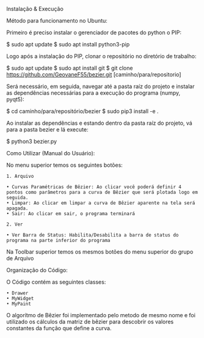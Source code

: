 Instalação & Execução

Método para funcionamento no Ubuntu:

Primeiro é preciso instalar o gerenciador de pacotes do python o PIP:

$ sudo apt update
$ sudo apt install python3-pip

Logo após a instalação do PIP, clonar o repositório no diretório de trabalho:

$ sudo apt update
$ sudo apt install git
$ git clone https://github.com/GeovaneF55/bezier.git [caminho/para/repositorio]

Será necessário, em seguida, navegar até a pasta raíz do projeto e instalar as dependências necessárias para a execução do programa (numpy, pyqt5):

$ cd caminho/para/repositório/bezier
$ sudo pip3 install -e .

Ao instalar as dependências e estando dentro da pasta raíz do projeto, vá para a pasta bezier e lá execute:

$ python3 bezier.py

Como Utilizar (Manual do Usuário):

No menu superior temos os seguintes botões:

    1. Arquivo

    • Curvas Paramétricas de Bêzier: Ao clicar você poderá definir 4 pontos como parâmetros para a curva de Bêzier que será plotada logo em seguida.
    • Limpar: Ao clicar em limpar a curva de Bêzier aparente na tela será apagada.
    • Sair: Ao clicar em sair, o programa terminará

    2. Ver

    • Ver Barra de Status: Habilita/Desabilita a barra de status do programa na parte inferior do programa

Na  Toolbar superior temos os mesmos botões do menu superior do grupo de Arquivo

Organização do Código:

O Código contém as seguintes classes:

    • Drawer
    • MyWidget
    • MyPaint

O algorítmo de Bêzier foi implementado pelo metodo de mesmo nome e foi utilizado os cálculos da matriz de bêzier para descobrir os valores constantes da função que define a curva.
